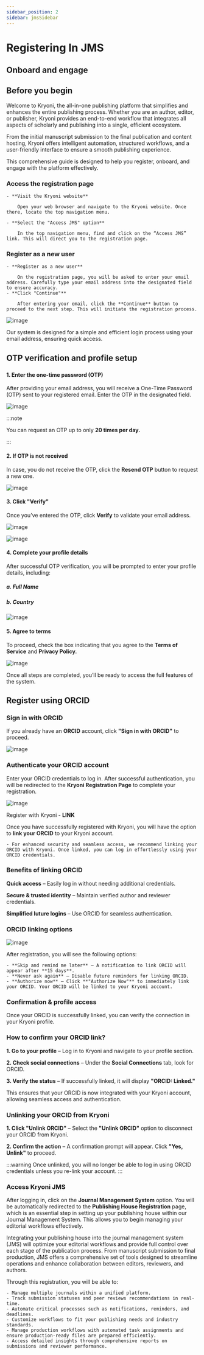 ```yaml
---
sidebar_position: 2
sidebar: jmsSidebar
---
```


# Registering In JMS

## Onboard and engage

## Before you begin

Welcome to Kryoni, the all-in-one publishing platform that simplifies and enhances the entire publishing process. Whether you are an author, editor, or publisher, Kryoni provides an end-to-end workflow that integrates all aspects of scholarly and publishing into a single, efficient ecosystem.

From the initial manuscript submission to the final publication and content hosting, Kryoni offers intelligent automation, structured workflows, and a user-friendly interface to ensure a smooth publishing experience.

This comprehensive guide is designed to help you register, onboard, and engage with the platform effectively.

### Access the registration page

    - **Visit the Kryoni website**
        
        Open your web browser and navigate to the Kryoni website. Once there, locate the top navigation menu.

    - **Select the "Access JMS" option**

        In the top navigation menu, find and click on the “Access JMS” link. This will direct you to the registration page.

### Register as a new user

    - **Register as a new user**

        On the registration page, you will be asked to enter your email address. Carefully type your email address into the designated field to ensure accuracy.
    - **Click "Continue"**

        After entering your email, click the **Continue** button to proceed to the next step. This will initiate the registration process.

![image](/assets/images/register-email.webp)

Our system is designed for a simple and efficient login process using your email address, ensuring quick access.

## OTP verification and profile setup

###

#### 1. Enter the one-time password (OTP)

After providing your email address, you will receive a  One-Time Password (OTP) sent to your registered email. Enter the OTP in the designated field.

![image](/assets/images/otp-verify.webp)

:::note

You can request an OTP up to only **20 times per day.**

:::

#### 2. If OTP is not received

In case, you do not receive the OTP, click the **Resend OTP** button to request a new one.

![image](/assets/images/resend-otp.webp)

#### 3. Click "Verify"

Once you’ve entered the OTP, click **Verify** to validate your email address.

![image](/assets/images/verify-otp-copy.webp)

![image](/assets/images/entry-otp.webp)

#### 4. Complete your profile details

After successful OTP verification, you will be prompted to enter your profile details, including:

##### a. Full Name

##### b. Country

![image](/assets/images/finish-register.webp)

#### 5. Agree to terms

To proceed, check the box indicating that you agree to the **Terms of Service** and **Privacy Policy.**

![image](/assets/images/agree-terms.webp)

Once all steps are completed, you’ll be ready to access the full features of the system.

## Register using ORCID

### Sign in with ORCID

If you already have an **ORCID** account, click **"Sign in with ORCID"** to proceed.

![image](/assets/images/sign-in-orcid.webp)

### Authenticate your ORCID account

Enter your ORCID credentials to log in. After successful authentication, you will be redirected to the **Kryoni Registration Page** to complete your registration.

![image](/assets/images/orcid-id-pass.webp)

Register with Kryoni - **LINK**

Once you have successfully registered with Kryoni, you will have the option to **link your ORCID** to your Kryoni account.

    - For enhanced security and seamless access, we recommend linking your ORCID with Kryoni. Once linked, you can log in effortlessly using your ORCID credentials.

### Benefits of linking ORCID

  **Quick access** – Easily log in without needing additional credentials.

  **Secure & trusted identity** – Maintain verified author and reviewer credentials.

  **Simplified luture logins** – Use ORCID for seamless authentication.

### ORCID linking options

![image](/assets/images/authorize-now.webp)

After registration, you will see the following options:

    - **Skip and remind me later** – A notification to link ORCID will appear after **15 days**.
    - **Never ask again** – Disable future reminders for linking ORCID.
    - **Authorize now** – Click **"Authorize Now"** to immediately link your ORCID. Your ORCID will be linked to your Kryoni account.

### Confirmation & profile access

Once your ORCID is successfully linked, you can verify the connection in your Kryoni profile.

### How to confirm your ORCID link?

**1. Go to your profile** – Log in to Kryoni and navigate to your profile section.

**2. Check social connections** – Under the **Social Connections** tab, look for ORCID.

**3. Verify the status** – If successfully linked, it will display **"ORCID: Linked."**

This ensures that your ORCID is now integrated with your Kryoni account, allowing seamless access and authentication.

### Unlinking your ORCID from Kryoni

**1. Click "Unlink ORCID"** – Select the **"Unlink ORCID"** option to disconnect your ORCID from Kryoni.

**2. Confirm the action** – A confirmation prompt will appear. Click **"Yes, Unlink"** to proceed.

:::warning
Once unlinked, you will no longer be able to log in using ORCID credentials unless you re-link your account.
:::

### Access Kryoni JMS

After logging in, click on the **Journal Management System** option. You will be automatically redirected to the **Publishing House Registration** page, which is an essential step in setting up your publishing house within our Journal Management System. This allows you to begin managing your editorial workflows effectively.

Integrating your publishing house into the journal management system (JMS) will optimize your editorial workflows and provide full control over each stage of the publication process. From manuscript submission to final production, JMS offers a comprehensive set of tools designed to streamline operations and enhance collaboration between editors, reviewers, and authors.

Through this registration, you will be able to:

    - Manage multiple journals within a unified platform.
    - Track submission statuses and peer reviews recommendations in real-time.
    - Automate critical processes such as notifications, reminders, and deadlines.
    - Customize workflows to fit your publishing needs and industry standards.
    - Manage production workflows with automated task assignments and ensure production-ready files are prepared efficiently.
    - Access detailed insights through comprehensive reports on submissions and reviewer performance.
